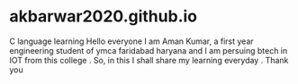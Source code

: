 # akbarwar2020.github.io
C language learning
Hello everyone I am Aman Kumar, a first year engineering student of ymca faridabad haryana and I am  persuing btech  in IOT from this college .
So, in this I shall share my learning everyday . Thank you 
